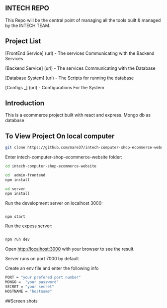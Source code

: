 

## INTECH REPO

This Repo will be the central point of managing all the tools built & managed by the INTECH TEAM.



## Project List


[FrontEnd Service] (url) - The services Communicating with the Backend Services

[Backend Service] (url) - The services Communicating with the Database

[Database System] (url) - The Scripts for running the database

[Configs _] (url) - Configurations For the System


## Introduction

This is a ecommerce project built with react and express. Mongo db as database




## To View Project On local computer

```bash
git clone https://github.com/mare37/intech-computer-shop-ecommerce-website.git
```

Enter intech-computer-shop-ecommerce-website folder:

```bash
cd intech-computer-shop-ecommerce-website
```

```bash
cd  admin-frontend
npm install 
```

```bash
cd server
npm install 
```

Run the development server on localhost 3000:

```bash

npm start

```

Run the expess server:

```bash

npm run dev

```

Open [http://localhost:3000](http://localhost:3000) with your browser to see the result.

Server runs on port 7000 by default

Create an env file and enter the following info

```bash
PORT = "your prefered port number"
MONGO =  "your password"
SECRET = "your secret"
HOSTNAME = "hostname"


```




##Screen shots







